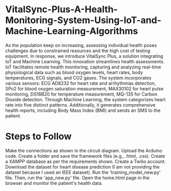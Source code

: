 # VitalSync-Plus-A-Health-Monitoring-System-Using-IoT-and-Machine-Learning-Algorithms
As the population keep on increasing, assessing individual health poses challenges due to constrained resources and the high cost of testing equipment. In response, 
we introduce VitalSync Plus, a solution integrating IoT and Machine Learning. This innovation streamlines health assessments. IoT facilitates remote health monitoring, 
capturing and analyzing real-time physiological data such as blood oxygen levels, heart rates, body temperatures, ECG signals, and CO2 gases. The system incorporates various sensors: 
ECG AD8232 for heart rate and arrhythmias detection, SPo2 for blood oxygen saturation measurement, MAX30102 for heart pulse monitoring, DS18B20 for temperature measurement, MQ-135 for Carbon Dioxide detection. 
Through Machine Learning, the system categorizes heart rate into five distinct patterns. Additionally, it generates comprehensive health reports, including Body Mass Index (BMI) and sends an SMS to the patient.

# Steps to Follow
Make the connections as shown in the circuit diagram.
Upload the Arduino code.
Create a folder and save the framework files (e.g., .html, .css).
Create a XAMPP database as per the requirements shown.
Create a Twilio account.
Download the dataset for heart disease prediction (I am not providing the dataset because I used an IEEE dataset).
Run the 'training_model_new.py' file.
Then, run the 'app_new.py' file.
Open the home.html page in the browser and monitor the patient's health data.
